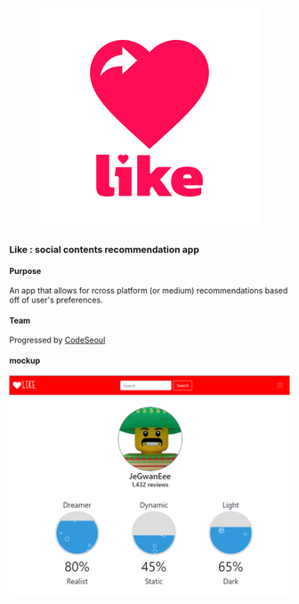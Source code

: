 <p style="text-align:center">
  <img src="./like_logo.svg">
</p>

### Like : social contents recommendation app

#### Purpose
An app that allows for rcross platform (or medium) recommendations based off of user's preferences. 

#### Team
Progressed by [CodeSeoul](https://www.meetup.com/ko-KR/codeseoul/)

#### mockup
![Bio page](./bio-demo.png)
